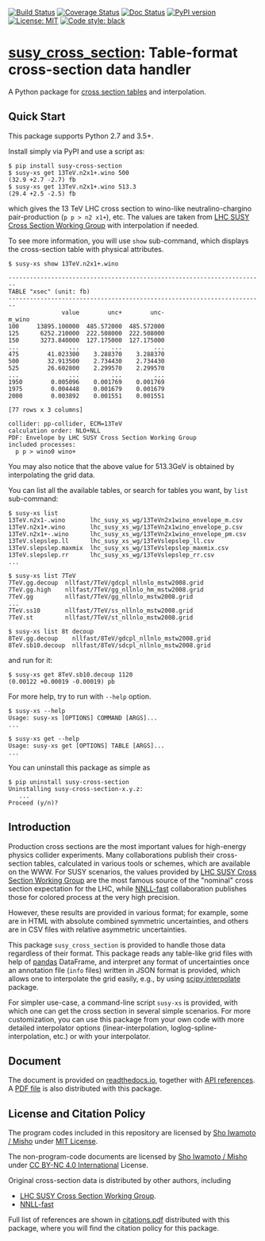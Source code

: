 [![Build Status](https://api.travis-ci.org/misho104/susy_cross_section.svg?branch=master)](https://travis-ci.org/misho104/susy_cross_section)
[![Coverage Status](https://coveralls.io/repos/github/misho104/susy_cross_section/badge.svg?branch=master)](https://coveralls.io/github/misho104/susy_cross_section?branch=master)
[![Doc Status](http://readthedocs.org/projects/susy-cross-section/badge/)](https://susy-cross-section.readthedocs.io/)
[![PyPI version](https://badge.fury.io/py/susy-cross-section.svg)](https://badge.fury.io/py/susy-cross-section)
[![License: MIT](https://img.shields.io/badge/License-MIT-ff25d1.svg)](https://github.com/misho104/susy_cross_section/blob/master/LICENSE)
[![Code style: black](https://img.shields.io/badge/code%20style-black-000000.svg)](https://github.com/ambv/black)

[susy_cross_section](https://github.com/misho104/susy_cross_section): Table-format cross-section data handler
=============================================================================================================

A Python package for [cross section tables](https://twiki.cern.ch/twiki/bin/view/LHCPhysics/SUSYCrossSections) and interpolation.

Quick Start
-----------

This package supports Python 2.7 and 3.5+.

Install simply via PyPI and use a script as:

```console
$ pip install susy-cross-section
$ susy-xs get 13TeV.n2x1+.wino 500
(32.9 +2.7 -2.7) fb
$ susy-xs get 13TeV.n2x1+.wino 513.3
(29.4 +2.5 -2.5) fb
```

which gives the 13 TeV LHC cross section to wino-like neutralino-chargino pair-production (`p p > n2 x1+`), etc.
The values are taken from [LHC SUSY Cross Section Working Group](https://twiki.cern.ch/twiki/bin/view/LHCPhysics/SUSYCrossSections13TeVn2x1wino#Envelope_of_CTEQ6_6_and_MSTW_AN1) with interpolation if needed.

To see more information, you will use `show` sub-command, which displays the cross-section table with physical attributes.

```console
$ susy-xs show 13TeV.n2x1+.wino

------------------------------------------------------------------------
TABLE "xsec" (unit: fb)
------------------------------------------------------------------------
               value        unc+        unc-
m_wino
100     13895.100000  485.572000  485.572000
125      6252.210000  222.508000  222.508000
150      3273.840000  127.175000  127.175000
...              ...         ...         ...
475        41.023300    3.288370    3.288370
500        32.913500    2.734430    2.734430
525        26.602800    2.299570    2.299570
...              ...         ...         ...
1950        0.005096    0.001769    0.001769
1975        0.004448    0.001679    0.001679
2000        0.003892    0.001551    0.001551

[77 rows x 3 columns]

collider: pp-collider, ECM=13TeV
calculation order: NLO+NLL
PDF: Envelope by LHC SUSY Cross Section Working Group
included processes:
  p p > wino0 wino+
```

You may also notice that the above value for 513.3GeV is obtained by interpolating the grid data.

You can list all the available tables, or search for tables you want, by `list` sub-command:

```console
$ susy-xs list
13TeV.n2x1-.wino       lhc_susy_xs_wg/13TeVn2x1wino_envelope_m.csv
13TeV.n2x1+.wino       lhc_susy_xs_wg/13TeVn2x1wino_envelope_p.csv
13TeV.n2x1+-.wino      lhc_susy_xs_wg/13TeVn2x1wino_envelope_pm.csv
13TeV.slepslep.ll      lhc_susy_xs_wg/13TeVslepslep_ll.csv
13TeV.slepslep.maxmix  lhc_susy_xs_wg/13TeVslepslep_maxmix.csv
13TeV.slepslep.rr      lhc_susy_xs_wg/13TeVslepslep_rr.csv
...

$ susy-xs list 7TeV
7TeV.gg.decoup  nllfast/7TeV/gdcpl_nllnlo_mstw2008.grid
7TeV.gg.high    nllfast/7TeV/gg_nllnlo_hm_mstw2008.grid
7TeV.gg         nllfast/7TeV/gg_nllnlo_mstw2008.grid
...
7TeV.ss10       nllfast/7TeV/ss_nllnlo_mstw2008.grid
7TeV.st         nllfast/7TeV/st_nllnlo_mstw2008.grid

$ susy-xs list 8t decoup
8TeV.gg.decoup    nllfast/8TeV/gdcpl_nllnlo_mstw2008.grid
8TeV.sb10.decoup  nllfast/8TeV/sdcpl_nllnlo_mstw2008.grid
```

and run for it:

```console
$ susy-xs get 8TeV.sb10.decoup 1120
(0.00122 +0.00019 -0.00019) pb
```

For more help, try to run with `--help` option.

```console
$ susy-xs --help
Usage: susy-xs [OPTIONS] COMMAND [ARGS]...
...

$ susy-xs get --help
Usage: susy-xs get [OPTIONS] TABLE [ARGS]...
...
```

You can uninstall this package as simple as

```console
$ pip uninstall susy-cross-section
Uninstalling susy-cross-section-x.y.z:
   ...
Proceed (y/n)?
```

Introduction
------------

Production cross sections are the most important values for high-energy physics collider experiments.
Many collaborations publish their cross-section tables, calculated in various tools or schemes, which are available on the WWW.
For SUSY scenarios, the values provided by [LHC SUSY Cross Section Working Group](https://twiki.cern.ch/twiki/bin/view/LHCPhysics/SUSYCrossSections) are the most famous source of the "nominal" cross section expectation for the LHC, while [NNLL-fast](https://www.uni-muenster.de/Physik.TP/~akule_01/nnllfast/) collaboration publishes those for colored process at the very high precision.

However, these results are provided in various format; for example, some are in HTML with absolute combined symmetric uncertainties, and others are in CSV files with relative asymmetric uncertainties.

This package `susy_cross_section` is provided to handle those data regardless of their format.
This package reads any table-like grid files with help of [pandas](https://pandas.pydata.org/) DataFrame, and interpret any format of uncertainties once an annotation file  (`info` files) written in JSON format is provided, which allows one to interpolate the grid easily, e.g., by using [scipy.interpolate](https://docs.scipy.org/doc/scipy/reference/interpolate.html) package.

For simpler use-case, a command-line script `susy-xs` is provided, with which one can get the cross section in several simple scenarios.
For more customization, you can use this package from your own code with more detailed interpolator options (linear-interpolation, loglog-spline-interpolation, etc.) or with your interpolator.

Document
--------

The document is provided on [readthedocs.io](https://susy-cross-section.readthedocs.io), together with [API references](https://susy-cross-section.readthedocs.io/en/latest/api_reference.html).
A [PDF file](https://github.com/misho104/susy_cross_section/blob/master/docs/doc.pdf) is also distributed with this package.

License and Citation Policy
---------------------------

The program codes included in this repository are licensed by [Sho Iwamoto / Misho](https://www.misho-web.com) under [MIT License](https://github.com/misho104/SUSY_cross_section/blob/master/LICENSE).

The non-program-code documents are licensed by [Sho Iwamoto / Misho](https://www.misho-web.com) under [CC BY-NC 4.0 International](https://creativecommons.org/licenses/by-nc/4.0/) License.

Original cross-section data is distributed by other authors, including

* [LHC SUSY Cross Section Working Group](https://twiki.cern.ch/twiki/bin/view/LHCPhysics/SUSYCrossSections).
* [NNLL-fast](https://www.uni-muenster.de/Physik.TP/~akule_01/nnllfast/)

Full list of references are shown in [citations.pdf](https://github.com/misho104/susy_cross_section/blob/master/contrib/citations.pdf) distributed with this package, where you will find the citation policy for this package.
